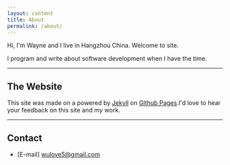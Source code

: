 ```yaml
---
layout: content
title: About
permalink: /about/
---
```

Hi, I'm Wayne  and I live in Hangzhou China. Welcome to site.

I program and write about software development when I have the time.

----

## The Website
This site was made on a  powered by [Jekyll](https://jekyllrb.com) on [Github Pages](https://wuwayne.github.io).I'd love to hear your feedback on this site and my work.

----

## Contact

- [E-mail] wulove5@gmail.com


